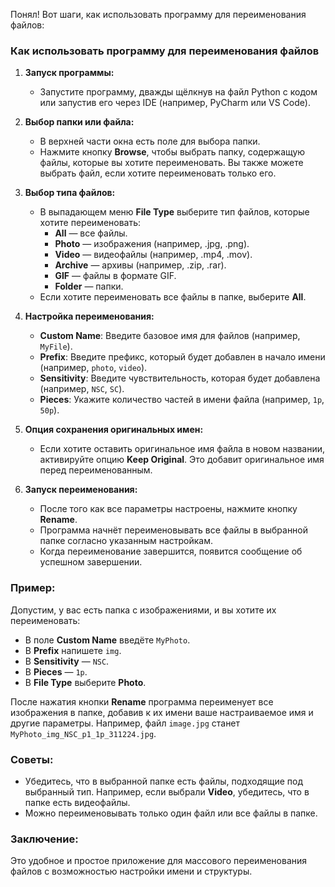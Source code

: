 Понял! Вот шаги, как использовать программу для переименования файлов:

### Как использовать программу для переименования файлов

1. **Запуск программы:**
   - Запустите программу, дважды щёлкнув на файл Python с кодом или запустив его через IDE (например, PyCharm или VS Code).

2. **Выбор папки или файла:**
   - В верхней части окна есть поле для выбора папки.
   - Нажмите кнопку **Browse**, чтобы выбрать папку, содержащую файлы, которые вы хотите переименовать. Вы также можете выбрать файл, если хотите переименовать только его.

3. **Выбор типа файлов:**
   - В выпадающем меню **File Type** выберите тип файлов, которые хотите переименовать:
     - **All** — все файлы.
     - **Photo** — изображения (например, .jpg, .png).
     - **Video** — видеофайлы (например, .mp4, .mov).
     - **Archive** — архивы (например, .zip, .rar).
     - **GIF** — файлы в формате GIF.
     - **Folder** — папки.
   - Если хотите переименовать все файлы в папке, выберите **All**.

4. **Настройка переименования:**
   - **Custom Name**: Введите базовое имя для файлов (например, `MyFile`).
   - **Prefix**: Введите префикс, который будет добавлен в начало имени (например, `photo`, `video`).
   - **Sensitivity**: Введите чувствительность, которая будет добавлена (например, `NSC`, `SC`).
   - **Pieces**: Укажите количество частей в имени файла (например, `1p`, `50p`).

5. **Опция сохранения оригинальных имен:**
   - Если хотите оставить оригинальное имя файла в новом названии, активируйте опцию **Keep Original**. Это добавит оригинальное имя перед переименованным.

6. **Запуск переименования:**
   - После того как все параметры настроены, нажмите кнопку **Rename**.
   - Программа начнёт переименовывать все файлы в выбранной папке согласно указанным настройкам.
   - Когда переименование завершится, появится сообщение об успешном завершении.

### Пример:
Допустим, у вас есть папка с изображениями, и вы хотите их переименовать:
- В поле **Custom Name** введёте `MyPhoto`.
- В **Prefix** напишете `img`.
- В **Sensitivity** — `NSC`.
- В **Pieces** — `1p`.
- В **File Type** выберите **Photo**.

После нажатия кнопки **Rename** программа переименует все изображения в папке, добавив к их имени ваше настраиваемое имя и другие параметры. Например, файл `image.jpg` станет `MyPhoto_img_NSC_p1_1p_311224.jpg`.

### Советы:
- Убедитесь, что в выбранной папке есть файлы, подходящие под выбранный тип. Например, если выбрали **Video**, убедитесь, что в папке есть видеофайлы.
- Можно переименовывать только один файл или все файлы в папке.

### Заключение:
Это удобное и простое приложение для массового переименования файлов с возможностью настройки имени и структуры.
